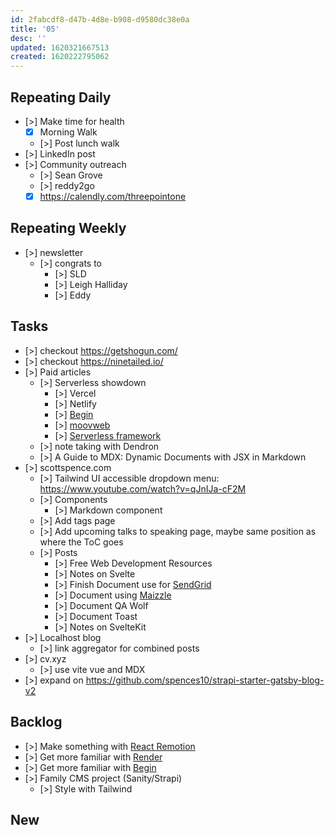 ```yaml
---
id: 2fabcdf8-d47b-4d8e-b908-d9580dc38e0a
title: '05'
desc: ''
updated: 1620321667513
created: 1620222795062
---
```


## Repeating Daily

- [>] Make time for health
  - [x] Morning Walk
  - [>] Post lunch walk
- [>] LinkedIn post
- [>] Community outreach
  - [>] Sean Grove
  - [>] reddy2go
  - [x] https://calendly.com/threepointone

## Repeating Weekly

- [>] newsletter
  - [>] congrats to
    - [>] SLD
    - [>] Leigh Halliday
    - [>] Eddy

## Tasks

- [>] checkout https://getshogun.com/
- [>] checkout https://ninetailed.io/
- [>] Paid articles
  - [>] Serverless showdown
    - [>] Vercel
    - [>] Netlify
    - [>] [Begin]
    - [>] [moovweb]
    - [>] [Serverless framework]
  - [>] note taking with Dendron
  - [>] A Guide to MDX: Dynamic Documents with JSX in Markdown
- [>] scottspence.com
  - [>] Tailwind UI accessible dropdown menu:
    https://www.youtube.com/watch?v=qJnIJa-cF2M
  - [>] Components
    - [>] Markdown component
  - [>] Add tags page
  - [>] Add upcoming talks to speaking page, maybe same position as
    where the ToC goes
  - [>] Posts
    - [>] Free Web Development Resources
    - [>] Notes on Svelte
    - [>] Finish Document use for [SendGrid]
    - [>] Document using [Maizzle]
    - [>] Document QA Wolf
    - [>] Document Toast
    - [>] Notes on SvelteKit
- [>] Localhost blog
  - [>] link aggregator for combined posts
- [>] cv.xyz
  - [>] use vite vue and MDX
- [>] expand on
  https://github.com/spences10/strapi-starter-gatsby-blog-v2

## Backlog

- [>] Make something with [React Remotion]
- [>] Get more familiar with [Render]
- [>] Get more familiar with [Begin]
- [>] Family CMS project (Sanity/Strapi)
  - [>] Style with Tailwind

## New

<!-- Links -->

[react remotion]:
  https://twitter.com/JNYBGR/status/1358824089960542208
[maizzle]: https://maizzle.com/
[sendgrid]: https://app.sendgrid.com
[render]: https://render.com/
[begin]: https://begin.com/
[invoice sitepoint]: https://www.sitepoint.com/write-for-us/
[moovweb]: https://www.moovweb.com/
[serverless framework]: https://www.serverless.com/

